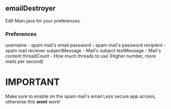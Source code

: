 ## emailDestroyer

Edit Main.java for your preferences.

### Preferences
username - spam mail's email
password - spam mail's password
recipient - spam mail reciever
subjectMessage - Mail's subject
textMessage - Mail's content
threadCount - How much threads to use (Higher number, more mails per second)

# IMPORTANT
Make sure to enable on the spam mail's email Less secure app access, otherwise this **wont** work!
